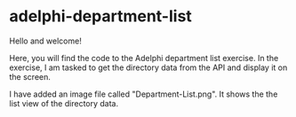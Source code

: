 # adelphi-department-list

Hello and welcome!

Here, you will find the code to the Adelphi department list exercise. In the exercise, I am tasked to get the directory data from the API and display it on the screen.

I have added an image file called "Department-List.png". It shows the the list view of the directory data.
